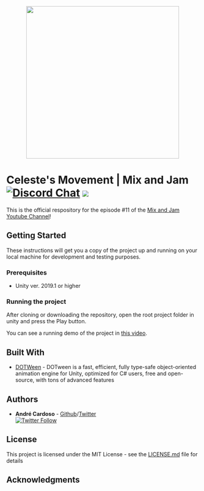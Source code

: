 
<p align="center">
    <img width="400px" src="http://mixandjam.com/wp-content/uploads/2019/11/git.png">    
</p>

# Celeste's Movement | Mix and Jam [![Discord Chat](https://img.shields.io/discord/308323056592486420.svg)](https://discord.gg/) <a href="https://patreon.com/mixandjam"><img src="https://img.shields.io/endpoint.svg?url=https%3A%2F%2Fshieldsio-patreon.herokuapp.com%2Fmixandjam" /></a>

This is the official respository for the episode #11 of the [Mix and Jam Youtube Channel](https://www.youtube.com/c/MixAndJam)!

## Getting Started

These instructions will get you a copy of the project up and running on your local machine for development and testing purposes.

### Prerequisites

-  Unity ver. 2019.1 or higher

### Running the project

After cloning or downloading the repository, open the root project folder in unity and press the Play button.

You can see a running demo of the project in [this video](https://www.youtube.com/watch?v=STyY26a_dPY).

## Built With

* [DOTWeen](http://dotween.demigiant.com/) - DOTween is a fast, efficient, fully type-safe object-oriented animation engine for Unity, optimized for C# users, free and open-source, with tons of advanced features

## Authors

* **André Cardoso** - [Github](https://github.com/andremc)/[Twitter](https://twitter.com/andre_mc)
<br>[![Twitter Follow](https://img.shields.io/twitter/follow/andre_mc.svg?style=social)](https://twitter.com/andre_mc)  

## License

This project is licensed under the MIT License - see the [LICENSE.md](LICENSE.md) file for details

## Acknowledgments
